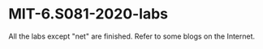 # MIT-6.S081-2020-labs
All the labs except "net" are finished. Refer to some blogs on the Internet.
